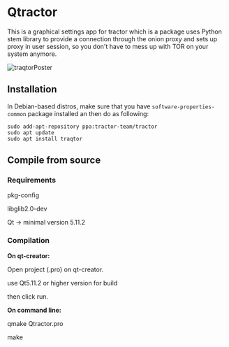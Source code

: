 # Qtractor

This is a graphical settings app for tractor which is a package uses Python stem library to provide a connection through the onion proxy and sets up proxy in user session, so you don't have to mess up with TOR on your system anymore.

![traqtorPoster](/uploads/b06f001c6bf186f15da12fdd62c2749e/traqtorPoster.png)

## Installation


In Debian-based distros, make sure that you have `software-properties-common` package installed an then do as following:

```
sudo add-apt-repository ppa:tractor-team/tractor
sudo apt update
sudo apt install traqtor
```

## Compile from source

### Requirements

pkg-config

libglib2.0-dev

Qt -> minimal version 5.11.2

### Compilation

**On qt-creator:**

Open project (.pro) on qt-creator.

use Qt5.11.2 or higher version for build

then click run.

**On command line:**

qmake Qtractor.pro

make
